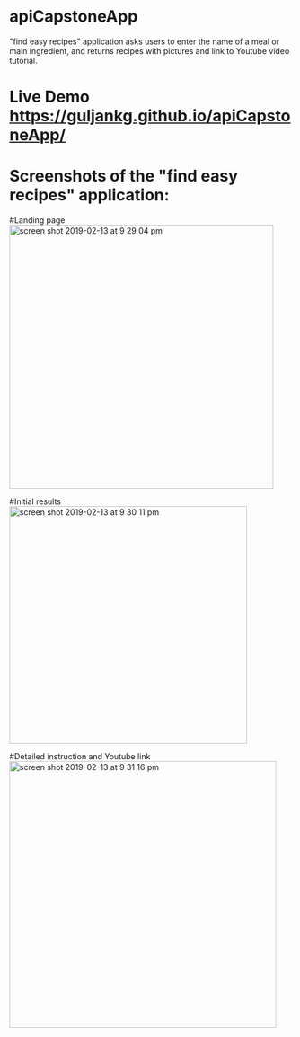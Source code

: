 # apiCapstoneApp
"find easy recipes" application asks users to enter the name of a meal or main ingredient, and returns recipes with pictures and link to Youtube video tutorial. 

# Live Demo https://guljankg.github.io/apiCapstoneApp/

# Screenshots of the "find easy recipes" application:

#Landing page
<img width="470" alt="screen shot 2019-02-13 at 9 29 04 pm" src="https://user-images.githubusercontent.com/42780499/52762910-cff5a580-2fd6-11e9-92ba-a9549a2b9d0f.png">

#Initial results
<img width="423" alt="screen shot 2019-02-13 at 9 30 11 pm" src="https://user-images.githubusercontent.com/42780499/52762913-d3892c80-2fd6-11e9-8f6f-8397fc066b05.png">

#Detailed instruction and Youtube link
<img width="475" alt="screen shot 2019-02-13 at 9 31 16 pm" src="https://user-images.githubusercontent.com/42780499/52762915-d71cb380-2fd6-11e9-8cd3-75bb85abae28.png">
